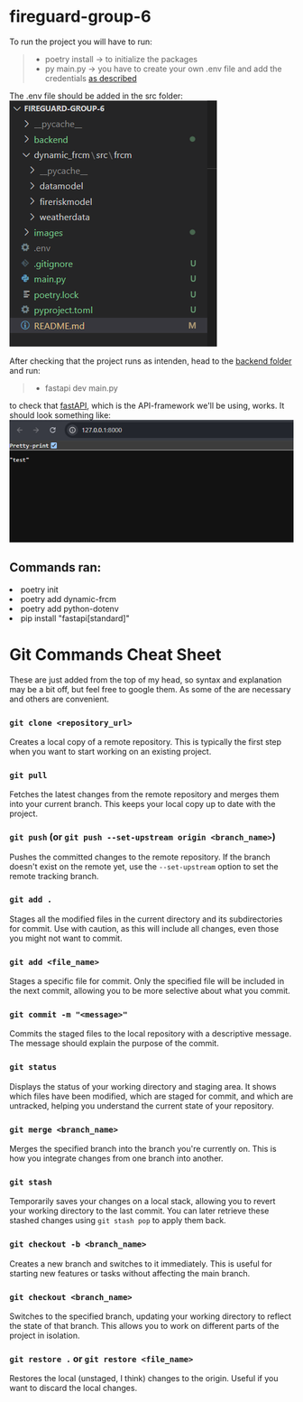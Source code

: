 # fireguard-group-6
To run the project you will have to run:
>- poetry install -> to initialize the packages
>- py main.py -> you have to create your own .env file and add the credentials <a href="https://pypi.org/project/dynamic-frcm/">as described</a>

The .env file should be added in the src folder:
![alt text](/images/folderstructure.png)

After checking that the project runs as intenden, head to the [backend folder](/backend/) and run:
> - fastapi dev main.py   

to check that <a href="https://fastapi.tiangolo.com/">fastAPI</a>, which is the API-framework we'll be using, works. It should look something like:
![alt text](images/image.png)

## Commands ran:
<li>poetry init</li>
<li>poetry add dynamic-frcm</li>
<li>poetry add python-dotenv</li>
<li>pip install "fastapi[standard]"</li>


# Git Commands Cheat Sheet
These are just added from the top of my head, so syntax and explanation may be a bit off, but feel free to google them. As some of the are necessary and others are convenient.

### `git clone <repository_url>`
Creates a local copy of a remote repository. This is typically the first step when you want to start working on an existing project.

### `git pull`
Fetches the latest changes from the remote repository and merges them into your current branch. This keeps your local copy up to date with the project.

### `git push` (or `git push --set-upstream origin <branch_name>`)
Pushes the committed changes to the remote repository. If the branch doesn't exist on the remote yet, use the `--set-upstream` option to set the remote tracking branch.

### `git add .`
Stages all the modified files in the current directory and its subdirectories for commit. Use with caution, as this will include all changes, even those you might not want to commit.

### `git add <file_name>`
Stages a specific file for commit. Only the specified file will be included in the next commit, allowing you to be more selective about what you commit.

### `git commit -m "<message>"`
Commits the staged files to the local repository with a descriptive message. The message should explain the purpose of the commit.

### `git status`
Displays the status of your working directory and staging area. It shows which files have been modified, which are staged for commit, and which are untracked, helping you understand the current state of your repository.

### `git merge <branch_name>`
Merges the specified branch into the branch you're currently on. This is how you integrate changes from one branch into another.

### `git stash`
Temporarily saves your changes on a local stack, allowing you to revert your working directory to the last commit. You can later retrieve these stashed changes using `git stash pop` to apply them back.

### `git checkout -b <branch_name>`
Creates a new branch and switches to it immediately. This is useful for starting new features or tasks without affecting the main branch.

### `git checkout <branch_name>`
Switches to the specified branch, updating your working directory to reflect the state of that branch. This allows you to work on different parts of the project in isolation.

### `git restore .` or `git restore <file_name>`
Restores the local (unstaged, I think) changes to the origin. Useful if you want to discard the local changes.
